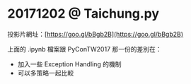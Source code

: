 # 20171202 @ Taichung.py

投影片網址：[https://goo.gl/bBgb2B](https://goo.gl/bBgb2B)

上面的 .ipynb 檔案跟 PyConTW2017 那一份的差別在：

* 加入一些 Exception Handling 的機制
* 可以多策略一起比較
